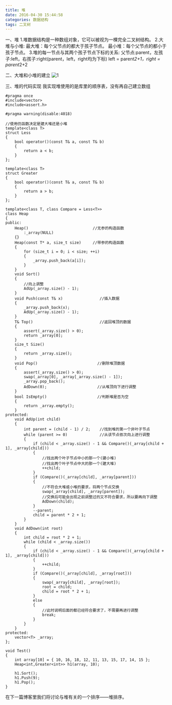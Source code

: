 ```yaml
---
title: 堆
date: 2016-04-30 15:44:58
categories: 数据结构
tags: 二叉树
---
```

一、堆
 1.堆数据结构是一种数组对象，它可以被视为一棵完全二叉树结构。
 2.大堆与小堆:
   最大堆：每个父节点的都大于孩子节点。
   最小堆：每个父节点的都小于孩子节点。
 3.堆的每一节点与其两个孩子节点下标的关系:
  父节点:parent，左孩子:left，右孩子:right(parent，left，right均为下标)
  left = parent*2+1，right = parent*2+2

二、大堆和小堆的建立
 ![1](http://o6lb63nu0.bkt.clouddn.com/Heap1.png)
  
三、堆的代码实现
 我实现堆使用的是库里的顺序表，没有再自己建立数组

	#pragma once
	#include<vector>
	#include<assert.h>
	
	#pragma warning(disable:4018)
	
	//使用仿函数决定是建大堆还是小堆
	template<class T>
	struct Less
	{
		bool operator()(const T& a, const T& b)
		{
			return a < b;
		}
	};
	
	template<class T>
	struct Greater
	{
		bool operator()(const T& a, const T& b)
		{
			return a > b;
		}
	};
	
	template<class T, class Compare = Less<T>>
	class Heap
	{
	public:
		Heap()                            //无参的构造函数
			:_array(NULL)
		{}
		Heap(const T* a, size_t size)     //带参的构造函数
		{
			for (size_t i = 0; i < size; ++i)
			{
				_array.push_back(a[i]);
			}
		}
		void Sort()
		{
			//向上调整
			AdUp(_array.size() - 1);
		}
		void Push(const T& x)                //插入数据
		{
			_array.push_back(x);
			AdUp(_array.size() - 1);
		}
		T& Top()                             //返回堆顶的数据
		{
			assert(_array.size() > 0);
			return _array[0];
		}
		size_t Size()
		{
			return _array.size();
		}
		void Pop()                          //删除堆顶数据
		{
			assert(_array.size() > 0);
			swap(_array[0], _array[_array.size() - 1]);
			_array.pop_back();
			AdDown(0);                      //从堆顶向下进行调整
		}
		bool IsEmpty()                      //判断堆是否为空
		{
			return _array.empty();
		}
	protected:
		void AdUp(int child)
		{
			int parent = (child - 1) / 2;    //找到堆的第一个非叶子节点
			while (parent >= 0)              //从该节点依次向上进行调整
			{
				if (child < _array.size() - 1 && Compare()(_array[child + 1], _array[child]))
				{
					//找出两个叶子节点中小的那一个(建小堆)
                    //找出两个叶子节点中大的那一个(建大堆)
					++child;
				}
				if (Compare()(_array[child], _array[parent]))
				{
					//不符合大堆或小堆的要求，将两个节点交换
					swap(_array[child], _array[parent]);
					//交换后可能会出现之前调整过的又不符合要求，所以要再向下调整
					AdDown(child);
				}
				--parent;
				child = parent * 2 + 1;
			}
		}
		void AdDown(int root)
		{
			int child = root * 2 + 1;
			while (child < _array.size())
			{
				if (child < _array.size() - 1 && Compare()(_array[child + 1], _array[child]))
				{
					++child;
				}
				if (Compare()(_array[child], _array[root]))
				{
					swap(_array[child], _array[root]);
					root = child;
					child = root * 2 + 1;
				}
				else
				{
					//此时说明后面的都已经符合要求了，不需要再进行调整
					break;
				}
			}
		}
	protected:
		vector<T> _array;
	};
	
	void Test()
	{
		int array[10] = { 10, 16, 18, 12, 11, 13, 15, 17, 14, 15 };
		Heap<int,Greater<int>> h1(array, 10);
	
		h1.Sort();
		h1.Push(9);
		h1.Pop();
	}

在下一篇博客里我们将讨论与堆有关的一个排序——堆排序。
